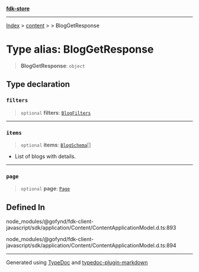 [**fdk-store**](../../../README.md)
***

[Index](../../../API.md) > [content](../../README.md) > [<internal>](../README.md) > BlogGetResponse

# Type alias: BlogGetResponse

> **BlogGetResponse**: `object`

## Type declaration

### `filters`

> `optional` **filters**: [`BlogFilters`](type-alias.BlogFilters.md)

***

### `items`

> `optional` **items**: [`BlogSchema`](type-alias.BlogSchema.md)[]

- List of blogs with details.

***

### `page`

> `optional` **page**: [`Page`](type-alias.Page.md)

## Defined In

node\_modules/@gofynd/fdk-client-javascript/sdk/application/Content/ContentApplicationModel.d.ts:893

node\_modules/@gofynd/fdk-client-javascript/sdk/application/Content/ContentApplicationModel.d.ts:894

***
Generated using [TypeDoc](https://typedoc.org/) and [typedoc-plugin-markdown](https://www.npmjs.com/package/typedoc-plugin-markdown)
